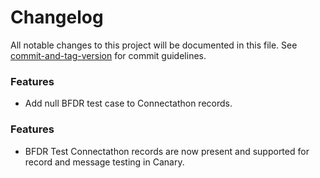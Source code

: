 # Changelog

All notable changes to this project will be documented in this file. See [commit-and-tag-version](https://github.com/absolute-version/commit-and-tag-version) for commit guidelines.

<a name="5.1.0"></a>


### Features
* Add null BFDR test case to Connectathon records.

<a name="5.0.0"></a>


### Features
* BFDR Test Connectathon records are now present and supported for record and message testing in Canary.